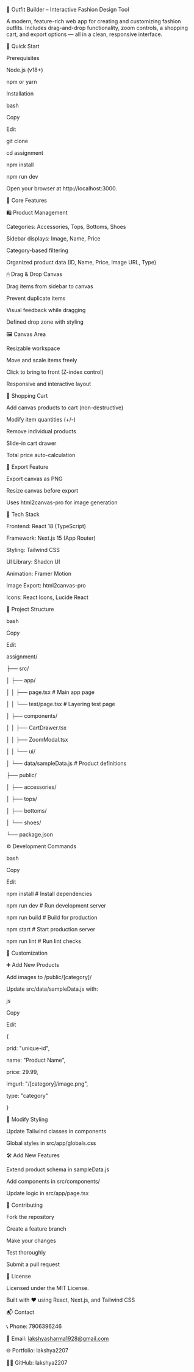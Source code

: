 👗 Outfit Builder – Interactive Fashion Design Tool

A modern, feature-rich web app for creating and customizing fashion outfits. Includes drag-and-drop functionality, zoom controls, a shopping cart, and export options — all in a clean, responsive interface.

🚀 Quick Start

Prerequisites

Node.js (v18+)

npm or yarn

Installation

bash

Copy

Edit

git clone

cd assignment

npm install

npm run dev

Open your browser at http://localhost:3000.

🎯 Core Features

🛍 Product Management

Categories: Accessories, Tops, Bottoms, Shoes

Sidebar displays: Image, Name, Price

Category-based filtering

Organized product data (ID, Name, Price, Image URL, Type)

🖱 Drag & Drop Canvas

Drag items from sidebar to canvas

Prevent duplicate items

Visual feedback while dragging

Defined drop zone with styling

🖼 Canvas Area

Resizable workspace

Move and scale items freely

Click to bring to front (Z-index control)

Responsive and interactive layout

🛒 Shopping Cart

Add canvas products to cart (non-destructive)

Modify item quantities (+/-)

Remove individual products

Slide-in cart drawer

Total price auto-calculation

📸 Export Feature

Export canvas as PNG

Resize canvas before export

Uses html2canvas-pro for image generation

🧰 Tech Stack

Frontend: React 18 (TypeScript)

Framework: Next.js 15 (App Router)

Styling: Tailwind CSS

UI Library: Shadcn UI

Animation: Framer Motion

Image Export: html2canvas-pro

Icons: React Icons, Lucide React

📁 Project Structure

bash

Copy

Edit

assignment/

├── src/

│ ├── app/

│ │ ├── page.tsx # Main app page

│ │ └── test/page.tsx # Layering test page

│ ├── components/

│ │ ├── CartDrawer.tsx

│ │ ├── ZoomModal.tsx

│ │ └── ui/

│ └── data/sampleData.js # Product definitions

├── public/

│ ├── accessories/

│ ├── tops/

│ ├── bottoms/

│ └── shoes/

└── package.json

⚙️ Development Commands

bash

Copy

Edit

npm install # Install dependencies

npm run dev # Run development server

npm run build # Build for production

npm start # Start production server

npm run lint # Run lint checks

🎨 Customization

➕ Add New Products

Add images to /public/\[category\]/

Update src/data/sampleData.js with:

js

Copy

Edit

{

prid: "unique-id",

name: "Product Name",

price: 29.99,

imgurl: "/\[category\]/image.png",

type: "category"

}

🎨 Modify Styling

Update Tailwind classes in components

Global styles in src/app/globals.css

🛠 Add New Features

Extend product schema in sampleData.js

Add components in src/components/

Update logic in src/app/page.tsx

🤝 Contributing

Fork the repository

Create a feature branch

Make your changes

Test thoroughly

Submit a pull request

📄 License

Licensed under the MIT License.

Built with ❤️ using React, Next.js, and Tailwind CSS

📬 Contact

📞 Phone: 7906396246

📧 Email: lakshyasharma1928@gmail.com

🌐 Portfolio: lakshya2207

🧑‍💻 GitHub: lakshya2207
